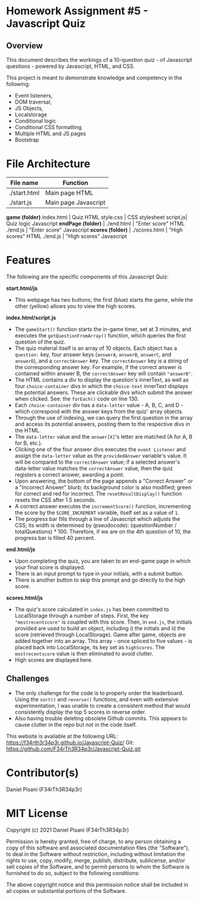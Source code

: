 # Homework Assignment #5 - Javascript Quiz

## Overview

This document describes the workings of a 10-question quiz - of Javascript questions - powered by Javascript, HTML, and CSS.

This project is meant to demonstrate knowledge and competency in the following:

- Event listeners,
- DOM traversal,
- JS Objects,
- Localstorage
- Conditional logic
- Conditional CSS formatting
- Multiple HTML and JS pages
- Bootstrap

# File Architecture

File name | Function
------------ | -------------
./start.html | Main page HTML
./start.js | Main page Javascript
**game (folder)**
index.html | Quiz HTML
style.css | CSS stylesheet
script.js| Quiz logic Javascript
**endPage (folder)** |
./end.html | "Enter score" HTML
./end.js | "Enter score" Javascript
**scores (folder)** |
./scores.html | "High scores" HTML
./end.js | "High scores" Javascript

# Features
The following are the specific components of this Javascript Quiz:

**start.html/js**
- This webpage has two buttons; the first (blue) starts the game, while the other (yellow) allows you to view the high scores. 

**index.html/script.js**
- The `gameStart()` function starts the in-game timer, set at 3 minutes, and executes the `getQuestionFromArray()` function, which queries the first question of the quiz. 
- The quiz material itself is an array of 10 objects. Each object has a `question:` key,  four answer keys (`answerA`, `answerB`, `answerC`, and `answerD`), and a `correctAnswer` key. The `correctAnswer` key is a string of the corresponding answer key. For example, if the correct answer is contained within answer B, the `correctAnswer` key will contain `"answerB"`.
- The HTML contains a div to display the question's innerText, as well as four `choice-container` divs in which the `choice-text` innerText displays the potential answers. These are clickable divs which submit the answer when clicked. See: the `forEach()` code on line 130.
- Each `choice-container` div has a `data-letter` value - A, B, C, and D - which correspond with the answer keys from the quiz' array objects. 
- Through the use of indexing, we can query the first question in the array and access its potential answers, posting them to the respective divs in the HTML. 
- The `data-letter` value and the `answer[X]`'s letter are matched (A for A, B for B, etc.). 
- Clicking one of the four answer divs executes the `event Listener` and assign the `data-letter` value as the `providedAnswer` variable's value. It will be compared to the `correctAnswer` value; if a selected answer's data-letter value matches the `correctAnswer` value, then the quiz registers a correct answer, awarding a point.
- Upon answering, the bottom of the page appends a "Correct Answer" or a "Incorrect Answer" blurb; its background color is also modified; green for correct and red for incorrect. The `resetResultDisplay()` function resets the CSS after 1.5 seconds.
- A correct answer executes the `incrementScore()` function, incrementing the score by the `SCORE_INCREMENT` variable, itself set as a value of `1`.
- The progress bar fills through a line of Javascript which adjusts the CSS; its width is determined by (pseudocode): (questionNumber / totalQuestions) * 100. Therefore, if we are on the 4th question of 10, the progress bar is filled 40 percent. 

**end.html/js**
- Upon completing the quiz, you are taken to an end-game page in which your final score is displayed.
- There is an input prompt to type in your initials, with a submit button.
- There is another button to skip this prompt and go directly to the high score.

**scores.html/js**
- The quiz's score calculated in `index.js` has been committed to LocalStorage through a number of steps. First, the key `"mostrecentscore"` is coupled with this score. Then, in `end.js`, the initials provided are used to build an object, including i) the initials and ii) the score (retrieved through LocalStorage). Game after game, objects are added together into an array. This array - once spliced to five values - is placed back into LocalStorage, its key set as `highScores`. The `mostrecentscore` value is then eliminated to avoid clutter.
- High scores are displayed here.

## Challenges
- The only challenge for the code  is to properly order the leaderboard. Using the `sort()` and `reverse()` functions, and even with extensive experimentation, I was unable to create a consistent method that would consistently display the top 5 scores in reverse order. 
- Also having trouble deleting obsolete Github commits. This appears to cause clutter in the repo but not in the code itself.


This website is available at the following URL:   https://f34rth3r34p3r.github.io/Javascript-Quiz/
Git: https://github.com/F34rTh3R34p3r/Javascript-Quiz.git

# Contributor(s)
Daniel Pisani (F34rTh3R34p3r)

# MIT License

Copyright (c) 2021 Daniel Pisani (F34rTh3R34p3r) 

Permission is hereby granted, free of charge, to any person obtaining a copy of this software and associated documentation files (the "Software"), to deal in the Software without restriction, including without limitation the rights to use, copy, modify, merge, publish, distribute, sublicense, and/or sell copies of the Software, and to permit persons to whom the Software is furnished to do so, subject to the following conditions:

The above copyright notice and this permission notice shall be included in all copies or substantial portions of the Software.
